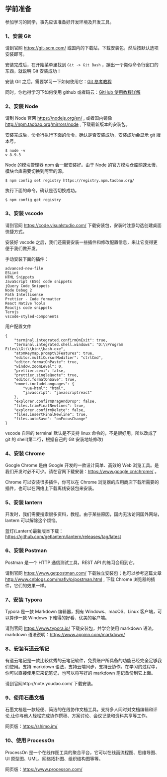 ## 学前准备

参加学习的同学，事先应该准备好开发环境及开发工具。

### 1、安装 Git

请到官网 https://git-scm.com/ 或国内的下载站，下载安装包，然后按默认选项安装即可。

安装完成后，在开始菜单里找到 `Git -> Git Bash` ，蹦出一个类似命令行窗口的东西，就说明 Git 安装成功！

安装 Git 之后，需要学习一下如何使用它：[Git 参考教程](http://ideepspace.gitee.io/book-git/)

同时，你也得学习下如何使用 github 或者码云：[GitHub 使用教程详解](http://blog.csdn.net/kabulore/article/details/51801337)

### 2、安装 Node

请到 Node 官网 https://nodejs.org/en/ , 或者国内镜像 http://npm.taobao.org/mirrors/node , 下载最新版本的安装包。

安装完成后，命令行执行下面的命令，确认是否安装成功，安装成功会显示 git 版本号。

```
$ node -v
v 8.9.3
```

Node 的模块管理器 npm 会一起安装好。由于 Node 的官方模块仓库网速太慢，模块仓库需要切换到阿里的源。

```
$ npm config set registry https://registry.npm.taobao.org/
```

执行下面的命令，确认是否切换成功。

```
$ npm config get registry
```

### 3、安装 vscode

请到官网 https://code.visualstudio.com/ 下载安装包，安装时注意勾选创建桌面快捷方式。

安装好 vscode 之后，我们还需要安装一些插件和修改配置信息，来让它变得更便于我们做开发。

手动安装下面的插件：

```
advanced-new-file
ESLint
HTML Snippets
JavaScript (ES6) code snippets
jQuery Code Snippets
Node Debug 2
Path Intellisense
Prettier - Code formatter
React Native Tools
Reactjs code snippets
Ternjs
vscode-styled-components
```

用户配置文件

```
{
    "terminal.integrated.confirmOnExit": true,
    "terminal.integrated.shell.windows": "D:\\Program Files\\Git\\bin\\bash.exe",
    "atomKeymap.promptV3Features": true,
    "editor.multiCursorModifier": "ctrlCmd",
    "editor.formatOnPaste": true,
    "window.zoomLevel": 0,
    "prettier.semi": false,
    "prettier.singleQuote": true,
    "editor.formatOnSave": true,
    "emmet.includeLanguages": {
        "vue-html": "html",
        "javascript": "javascriptreact"
    },
    "explorer.confirmDragAndDrop": false,
    "files.trimFinalNewlines": true,
    "explorer.confirmDelete": false,
    "files.insertFinalNewline": true,
    "files.autoSave": "onFocusChange"
}
```

vscode 自带的 terminal 默认是不支持 linux 命令的，不是很好用，所以改成了 git 的 shell(第二行，根据自己的 Git 安装地址修改)

### 4、安装 Chrome

Google Chrome 是由 Google 开发的一款设计简单、高效的 Web 浏览工具。是我们开发时必不可少。请在官网下载安装：https://www.google.cn/chrome/ 。

Chrome 可以安装很多插件，你可以在 Chrome 浏览器的应用商店下载所需要的插件，也可以在网络上下载离线安装包来安装。

### 5、安装 lantern

开发时，我们需要搜索很多资料，教程。由于某些原因，国内无法访问国外网站，lantern 可以解除这个烦恼。

蓝灯(Lantern)最新版本下载：https://github.com/getlantern/lantern/releases/tag/latest

### 6、安装 Postman

Postman 是一个 HTTP 通信测试工具，REST API 的练习会用到它。

请到官网 https://www.getpostman.com/ 下载独立安装包；也可以参考这篇文章 http://www.cnblogs.com/mafly/p/postman.html , 下载 Chrome 浏览器的插件，它们的效果一样。

### 7、安装 Typora

Typora 是一款 Markdown 编辑器，拥有 Windows、macOS、Linux 客户端，可以算作一款 Windows 下难得的好看、优美的客户端。

请到官网 https://www.typora.io/ 下载安装包，并学会使用 markdown 语法，markdown 语法说明：https://www.appinn.com/markdown/

### 8、安装有道云笔记

有道云笔记是一款比较优秀的云笔记软件，免费账户所具备的功能已经完全足够我们使用。支持 markdown 语法，支持云端同步，支持云协作。在学习的过程中，你可以直接使用它来记笔记，也可以将写好的 markdown 笔记备份到它上面。

请到官网http://note.youdao.com/ 下载安装。

### 9、使用石墨文档

石墨文档是一款轻便、简洁的在线协作文档工具。支持多人同时对文档编辑和评论,让你与他人轻松完成协作撰稿、方案讨论、会议记录和资料共享等工作。

网页版：https://shimo.im/

### 10、使用 ProcessOn

ProcessOn 是一个在线作图工具的聚合平台，它可以在线画流程图、思维导图、UI 原型图、UML、网络拓扑图、组织结构图等等。

网页版：https://www.processon.com/
